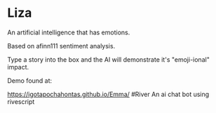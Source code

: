 # Liza
An artificial intelligence that has emotions. 

Based on afinn111 sentiment analysis. 

Type a story into the box and the AI will demonstrate it's "emoji-ional" impact. 

Demo found at:

https://igotapochahontas.github.io/Emma/
#River
 An ai chat bot using rivescript
